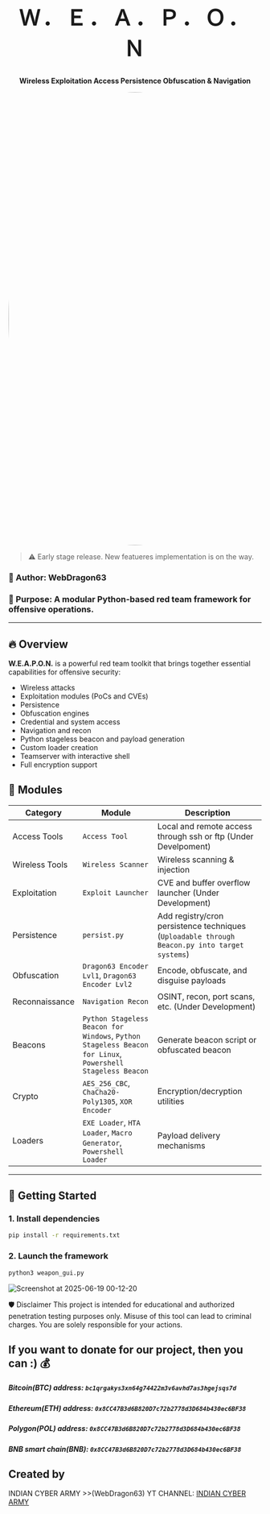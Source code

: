 <h1 align="center" style="font-size:3em; letter-spacing:0.1em;">
    Ｗ．Ｅ．Ａ．Ｐ．Ｏ．Ｎ
</h1>
<p align="center"><strong>Wireless Exploitation Access Persistence Obfuscation & Navigation</strong></p>

<p align="center">
  <img src="https://github.com/user-attachments/assets/3a0dda7e-60fb-4c95-93c5-9dd5e0048db0"
       alt="Circular logo"
       width="900"
       style="border-radius:50%;">
</p>

> :warning: Early stage release. New featueres implementation is on the way.

### 👤 Author: WebDragon63  
### 🎯 Purpose: A modular Python-based red team framework for offensive operations.

---

## 🔥 Overview

**W.E.A.P.O.N.** is a powerful red team toolkit that brings together essential capabilities for offensive security:
- Wireless attacks
- Exploitation modules (PoCs and CVEs)
- Persistence
- Obfuscation engines
- Credential and system access
- Navigation and recon
- Python stageless beacon and payload generation
- Custom loader creation
- Teamserver with interactive shell
- Full encryption support



## 🧠 Modules

| Category      | Module     | Description                                 |
|---------------|------------------|---------------------------------------------|
| Access Tools       | `Access Tool`         | Local and remote access through ssh or ftp (Under Develpoment)  |
| Wireless Tools     | `Wireless Scanner`       | Wireless scanning & injection               |
| Exploitation  | `Exploit Launcher`        | CVE and buffer overflow launcher (Under Development)           |
| Persistence   | `persist.py`        | Add registry/cron persistence techniques (`Uploadable through Beacon.py into target systems`)    |
| Obfuscation   | `Dragon63 Encoder Lvl1`, `Dragon63 Encoder Lvl2`      | Encode, obfuscate, and disguise payloads    |
| Reconnaissance    | `Navigation Recon`     | OSINT, recon, port scans, etc. (Under Development)             |
| Beacons        | `Python Stageless Beacon for Windows`, `Python Stageless Beacon for Linux`, `Powershell Stageless Beacon`        | Generate beacon script or obfuscated beacon |
| Crypto        | `AES_256_CBC`, `ChaCha20-Poly1305`, `XOR Encoder` | Encryption/decryption utilities |
| Loaders       | `EXE Loader`, `HTA Loader`, `Macro Generator`, `Powershell Loader` | Payload delivery mechanisms |

---

## 🚀 Getting Started

### 1. Install dependencies
```bash
pip install -r requirements.txt
```
### 2. Launch the framework
```bash
python3 weapon_gui.py
```
![Screenshot at 2025-06-19 00-12-20](https://github.com/user-attachments/assets/f11293e8-80c2-4838-b7fa-93b5f21edc6e)

🛡 Disclaimer
This project is intended for educational and authorized penetration testing purposes only.
Misuse of this tool can lead to criminal charges. You are solely responsible for your actions.

## If you want to donate for our project, then you can :) 💰
##### Bitcoin(BTC) address: `bc1qrgakys3xn64g74422m3v6avhd7as3hgejsqs7d`
##### Ethereum(ETH) address: `0x8CC47B3d6B820D7c72b2778d3D684b430ec6BF38`
##### Polygon(POL) address: `0x8CC47B3d6B820D7c72b2778d3D684b430ec6BF38`
##### BNB smart chain(BNB): `0x8CC47B3d6B820D7c72b2778d3D684b430ec6BF38`
## Created by
INDIAN CYBER ARMY >>(WebDragon63)
YT CHANNEL: [INDIAN CYBER ARMY](https://www.youtube.com/@webdragon63)
